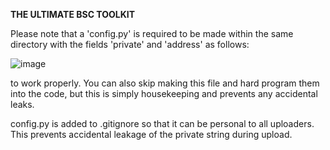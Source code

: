 **THE ULTIMATE BSC TOOLKIT**

Please note that a 'config.py' is required to be made within the same directory with the fields 'private' and 'address' as follows:

![image](https://user-images.githubusercontent.com/35003651/152915613-4f457346-4bbe-4a5c-8b26-83a4dfc09f84.png)

to work properly. You can also skip making this file and hard program them into the code, but this is simply housekeeping 
and prevents any accidental leaks.

config.py is added to .gitignore so that it can be personal to all uploaders. This prevents accidental leakage of the private string during upload.
